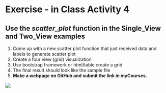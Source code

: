 # Exercise - in Class Activity 4

## Use the <i>scatter_plot</i> function in the Single_View and Two_View examples 

1. Come up with a new scatter plot function that just received data and labels to generate scatter plot
2. Create a four view (grid) visualization
3. Use bootstrap framework or html/table create a grid
4. The final result should look like the sample file
5. <b>Make a webpage on GitHub and submit the link in myCourses.</b>

<img src="https://raw.githubusercontent.com/umassdgithub/Fall2021-Week10-MultiView-part-1/main/Four_View/Scatter_4View.png?token=AQZIPUZ2NJMVGGH67VTJZDTBQKRCK"/>

 
